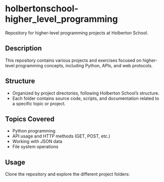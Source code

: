 # holbertonschool-higher_level_programming

Repository for higher-level programming projects at Holberton School.

## Description

This repository contains various projects and exercises focused on higher-level programming concepts, including Python, APIs, and web protocols.

## Structure

- Organized by project directories, following Holberton School’s structure.
- Each folder contains source code, scripts, and documentation related to a specific topic or project.

## Topics Covered

- Python programming
- API usage and HTTP methods (GET, POST, etc.)
- Working with JSON data
- File system operations

## Usage

Clone the repository and explore the different project folders:

